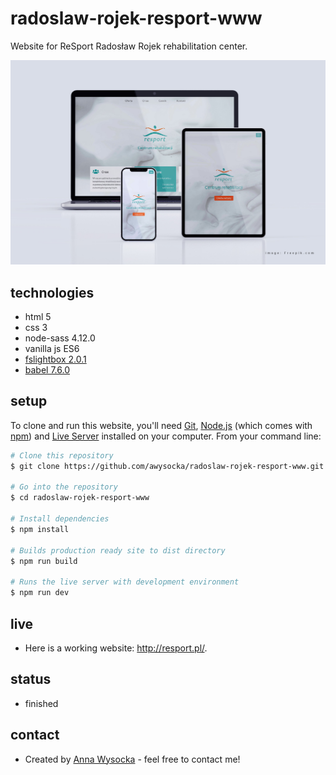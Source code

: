 # radoslaw-rojek-resport-www
Website for ReSport Radosław Rojek rehabilitation center.

![website-mockup](https://github.com/awysocka/radoslaw-rojek-resport-www/blob/master/readme-img/resport-mockup.jpg)
## technologies
* html 5
* css 3
* node-sass 4.12.0
* vanilla js ES6
* [fslightbox 2.0.1](https://fslightbox.com/)
* [babel 7.6.0](https://babeljs.io/) 

## setup
To clone and run this website, you'll need [Git](https://git-scm.com), [Node.js](https://nodejs.org/en/download/) (which comes with [npm](http://npmjs.com)) and [Live Server](https://www.npmjs.com/package/live-server) installed on your computer. From your command line:

```bash
# Clone this repository
$ git clone https://github.com/awysocka/radoslaw-rojek-resport-www.git

# Go into the repository
$ cd radoslaw-rojek-resport-www

# Install dependencies
$ npm install

# Builds production ready site to dist directory
$ npm run build

# Runs the live server with development environment
$ npm run dev

```
## live
* Here is a working website: http://resport.pl/.

## status
* finished

## contact
* Created by [Anna Wysocka](https://annawysocka.pl/) - feel free to contact me!
